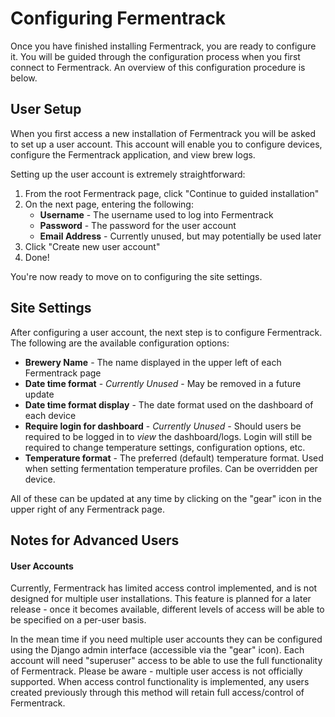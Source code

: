 # Configuring Fermentrack

Once you have finished installing Fermentrack, you are ready to configure it. You will be guided through the configuration process when you first connect to Fermentrack. An overview of this configuration procedure is below.

## User Setup

When you first access a new installation of Fermentrack you will be asked to set up a user account. This account will enable you to configure devices, configure the Fermentrack application, and view brew logs.

Setting up the user account is extremely straightforward:

1. From the root Fermentrack page, click "Continue to guided installation"
1. On the next page, entering the following:
    - **Username** - The username used to log into Fermentrack
    - **Password** - The password for the user account
    - **Email Address** - Currently unused, but may potentially be used later
1. Click "Create new user account"
1. Done!

You're now ready to move on to configuring the site settings.

## Site Settings

After configuring a user account, the next step is to configure Fermentrack. The following are the available configuration options:

* **Brewery Name** - The name displayed in the upper left of each Fermentrack page
* **Date time format** - *Currently Unused* - May be removed in a future update
* **Date time format display** - The date format used on the dashboard of each device
* **Require login for dashboard** - *Currently Unused* - Should users be required to be logged in to *view* the dashboard/logs. Login will still be required to change temperature settings, configuration options, etc.
* **Temperature format** - The preferred (default) temperature format. Used when setting fermentation temperature profiles. Can be overridden per device.

All of these can be updated at any time by clicking on the "gear" icon in the upper right of any Fermentrack page.


## Notes for Advanced Users

#### User Accounts

Currently, Fermentrack has limited access control implemented, and is not designed for multiple user installations. This feature is planned for a later release - once it becomes available, different levels of access will be able to be specified on a per-user basis.

In the mean time if you need multiple user accounts they can be configured using the Django admin interface (accessible via the "gear" icon). Each account will need "superuser" access to be able to use the full functionality of Fermentrack. Please be aware - multiple user access is not officially supported. When access control functionality is implemented, any users created previously through this method will retain full access/control of Fermentrack.

